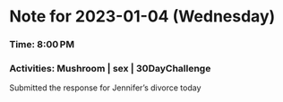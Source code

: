# Note for 2023-01-04 (Wednesday)
### Time: 8:00 PM
### Activities: Mushroom | sex | 30DayChallenge

Submitted the response for Jennifer’s divorce today
